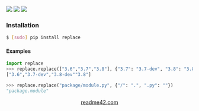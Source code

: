 <!--
https://readme42.com
-->


[![](https://img.shields.io/pypi/v/replace.svg?maxAge=3600)](https://pypi.org/project/replace/)
[![](https://img.shields.io/badge/License-Unlicense-blue.svg?longCache=True)](https://unlicense.org/)
[![](https://github.com/andrewp-as-is/replace.py/workflows/tests42/badge.svg)](https://github.com/andrewp-as-is/replace.py/actions)

### Installation
```bash
$ [sudo] pip install replace
```

#### Examples
```python
import replace
>>> replace.replace(["3.6","3.7","3.8"], {"3.7": "3.7-dev", "3.8": "3.8-dev"})
["3.6","3.7-dev","3.8-dev""3.8"]
```

```python
>>> replace.replace("package/module.py", {"/": ".", ".py": ""})
"package.module"
```

<p align="center">
    <a href="https://readme42.com/">readme42.com</a>
</p>